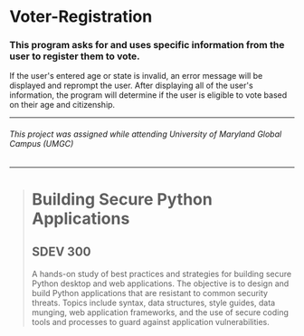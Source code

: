 # Voter-Registration
### This program asks for and uses specific information from the user to register them to vote.
If the user's entered age or state is invalid, an error message will be displayed and reprompt the user.
After displaying all of the user's information, the program will determine if the user is eligible to vote
based on their age and citizenship.

---
###### This project was assigned while attending University of Maryland Global Campus (UMGC)
---

><h1>Building Secure Python Applications</h1>
><h2>SDEV 300</h2>
><p>A hands-on study of best practices and strategies for building secure Python desktop and web applications. The objective is to design and build Python applications that are resistant to common security threats. Topics include syntax, data structures, style guides, data munging, web application frameworks, and the use of secure coding tools and processes to guard against application vulnerabilities.</p>
